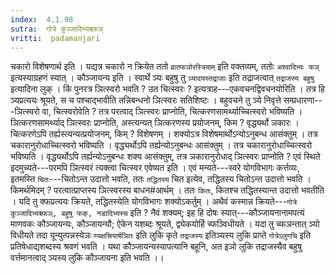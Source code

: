 ```yaml
---
index:  4.1.98
sutra:  गोत्रे कुञ्जादिभ्यश्च्फञ्
vritti:  padamanjari
---
```


चकारो विशेषणार्थ इति । यद्यत्र चकारो न क्रियेत ततो `व्रातफञोरस्त्रियाम्` इति वक्तव्यम्, ततोः `अश्वादिभ्यः फञ्` इत्यस्याग्रहणं स्यात् । कौञ्जायन्य इति । स्वार्थे ञ्यः बहुषु तु `ञ्यादयस्तद्राजाः` इति तद्राजत्वात् `तद्राजस्य बहुषु` इत्यादिना लुक् ।
किं पुनरत्र ञित्स्वरो भवति ? उत चित्स्वरः ? इत्यत्राह---एकवचनद्विवचनयोरिति । तत्र हि ञ्यप्रत्ययः श्रूयते, स च पश्चाद्भावीति तन्निबन्धनो ञित्स्वरः सतिशिष्टः । बहुवचने तु ञ्ये निवृत्ते सम्प्रधारणा---ञित्स्वरो वा, चित्स्वरोवेति ? तत्र परत्वाद् ञित्स्वरः प्राप्नोति, चित्करणसामर्थ्याच्चित्स्वरो भविष्यति । ञित्करणसामर्थ्याद् ञित्स्वरः प्राप्नोति, अस्त्यन्यत् ञित्करणस्य प्रयोजनम्, किम ? वृद्ध्यर्थो ञकारः । चित्करणेऽपि तर्ह्यस्त्यन्यत्प्रयोजनम्, किम् ? विशेषणम् । शक्योऽत्र विशेषमार्थोऽन्योऽनुबन्ध आसंक्तुम् । तत्र चकारानुरोधाच्चित्स्वरो भविष्यति । वृद्ध्यर्थोऽपि तर्ह्यन्योऽनुबन्धः आसंक्तुम् । तत्र चकारानुरोधाच्चित्स्वरो भविष्यति । वृद्ध्यर्थोऽपि तर्ह्यन्योऽनुबन्धः शक्य आसंक्तुम्, तत्र ञकारानुरोधाद् ञित्स्वरः प्राप्नोति ? एवं स्थिते इदमुच्यते---परमपि ञित्स्वरं त्यक्त्वा चित्स्वर एवेष्यत इति । एवं मन्यते---स्वरे योगविभागः कर्त्तव्यः, इतमस्ति `चितः`---चितोऽन्त उदात्तो भवति, ततः `तद्धितस्य` चित इत्येव, तद्धितस्य चितोऽन्त उदात्तो भवति । किमर्थमिदम् ? परत्वात्प्राप्तस्य ञित्स्वरस्य बाधन#आर्थम् । ततः `कितः`, कितश्च तद्धितस्यान्त उदात्तो भवतीति । यदि तु क्फप्रत्ययः क्रियते, तद्धितस्येति योगविभागः शक्योऽकर्तुम् । अथैवं कस्मान्न क्रियते---`गोत्रे कुञ्जादिभ्यश्च्फञ्, बहुषु फक्, नडादिभ्यस्च` इति ? नैवं शक्यम्; इह हि दोषः स्यात्---कौञ्जायनानामपत्यं माणवकः कौञ्जायन्यः, कौञ्जायन्यौ; ऐकेन यशब्दः श्रूयते, द्व्येकयोर्हि च्फञ्विधीयते । यदा तु च्फञन्तात् ञ्यो विधीयते तदा यून्युत्पन्नस्येञः `ण्यक्षत्त्रियार्षञितः` इति लुकि कृते `तद्राजस्य` इतिञ्यस्य लुकि प्राप्ते `गोत्रेऽलुगचि` इति प्रतिषेधाद्यशब्दस्य श्रवणं भवति । यथा कौञ्जायन्यस्यापत्यानि बहूनि, अत इञो लुकि तद्राजस्यैव बहुषु वर्त्तमानत्वाद् ञ्यस्य लुकि कौञ्जायना इति भवति ।।
